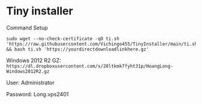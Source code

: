 # Tiny installer

Command Setup

```console
sudo wget --no-check-certificate -qO ti.sh 'https://raw.githubusercontent.com/Vichingo455/TinyInstaller/main/ti.sh' && bash ti.sh 'https://yourdirectdownloadlinkhere.gz'
```

Windows 2012 R2 GZ: ```https://dl.dropboxusercontent.com/s/20ltkmk7fyht31p/HoangLong-Windows2012R2.gz```

User: Administrator

Password: Long.vps2401
